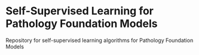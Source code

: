 # Self-Supervised Learning for Pathology Foundation Models
Repository for self-supervised learning algorithms for Pathology Foundation Models
